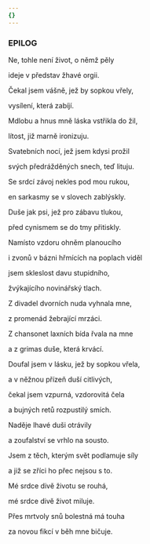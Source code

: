 ```yaml
---
{}
---
```


### EPILOG

Ne, tohle není život, o němž pěly 

ideje v představ žhavé orgii. 

Čekal jsem vášně, jež by sopkou vřely, 

vysílení, která zabíjí.

Mdlobu a hnus mně láska vstřikla do žil, 

lítost, již marně ironizuju. 

Svatebních nocí, jež jsem kdysi prožil 

svých předrážděných snech, teď lituju.

Se srdcí závoj nekles pod mou rukou, 

en sarkasmy se v slovech zablýskly. 

Duše jak psi, jež pro zábavu tlukou, 

před cynismem se do tmy přitiskly.

Namísto vzdoru ohněm planoucího 

i zvonů v bázni hřmících na poplach viděl 

jsem skleslost davu stupidního, 

žvýkajícího novinářský tlach.

Z divadel dvorních nuda vyhnala mne, 

z promenád žebrající mrzáci. 

Z chansonet laxních bída řvala na mne 

a z grimas duše, která krvácí.

Doufal jsem v lásku, jež by sopkou vřela, 

a v něžnou přízeň duší citlivých, 

čekal jsem vzpurná, vzdorovitá čela 

a bujných retů rozpustilý smích.

Naděje lhavé duši otrávily 

a zoufalství se vrhlo na sousto. 

Jsem z těch, kterým svět podlamuje síly 

a již se zříci ho přec nejsou s to.

Mé srdce divě životu se rouhá, 

mé srdce divě život miluje. 

Přes mrtvoly snů bolestná má touha 

za novou fikcí v běh mne bičuje.

